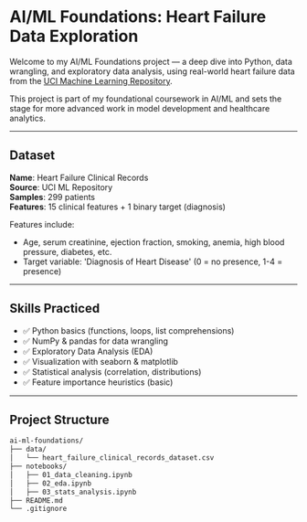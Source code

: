# AI/ML Foundations: Heart Failure Data Exploration 

Welcome to my AI/ML Foundations project — a deep dive into Python, data wrangling, and exploratory data analysis, using real-world heart failure data from the [UCI Machine Learning Repository](https://archive.ics.uci.edu/dataset/519/heart+failure+clinical+records).

This project is part of my foundational coursework in AI/ML and sets the stage for more advanced work in model development and healthcare analytics.

---

## Dataset

**Name**: Heart Failure Clinical Records  
**Source**: UCI ML Repository  
**Samples**: 299 patients  
**Features**: 15 clinical features + 1 binary target (diagnosis)

Features include:
- Age, serum creatinine, ejection fraction, smoking, anemia, high blood pressure, diabetes, etc.
- Target variable: 'Diagnosis of Heart Disease' (0 = no presence, 1-4 = presence)

---

## Skills Practiced

- ✅ Python basics (functions, loops, list comprehensions)
- ✅ NumPy & pandas for data wrangling
- ✅ Exploratory Data Analysis (EDA)
- ✅ Visualization with seaborn & matplotlib
- ✅ Statistical analysis (correlation, distributions)
- ✅ Feature importance heuristics (basic)

---

## Project Structure

```bash
ai-ml-foundations/
├── data/
│   └── heart_failure_clinical_records_dataset.csv
├── notebooks/
│   ├── 01_data_cleaning.ipynb
│   ├── 02_eda.ipynb
│   ├── 03_stats_analysis.ipynb
├── README.md
└── .gitignore
